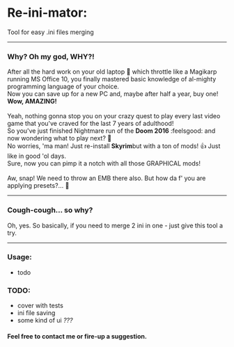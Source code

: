  # **Re-ini-mator:** 
Tool for easy .ini files merging

 ---

### Why? Oh my god, WHY?!
After all the hard work on your old laptop :shit: which throttle like a Magikarp running MS Office 10, you finally mastered basic knowledge of al-mighty programming language of your choice. \
Now you can save up for a new PC and, maybe after half a year, buy one! **Wow, AMAZING!** \
\
Yeah, nothing gonna stop you on your crazy quest to play every last video game that you've craved for the last 7 years of adulthood! \
So you've just finished Nightmare run of the **Doom 2016** :feelsgood: and now wondering what to play next? :milky_way: \
No worries, 'ma man! Just re-install **Skyrim**but with a ton of mods! :+1: Just like in good 'ol days. \
Sure, now you can pimp it a notch with all those GRAPHICAL mods! \
\
Aw, snap! We need to throw an EMB there also. But how da f' you are applying presets?... :scroll:
 
 --- 
 
 ### Cough-cough... so why?
  Oh, yes.
  So basically, if you need to merge 2 ini in one - just give this tool a try.

 ---
 
 ### Usage:
 * todo 
 
 ### TODO:
 * cover with tests
 * ini file saving
 * some kind of ui _???_
 
 #### Feel free to contact me or fire-up a suggestion. 
